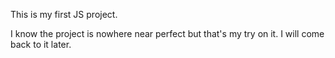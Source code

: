 This is my first JS project.

I know the project is nowhere near perfect but that's my try on it.
I will come back to it later.